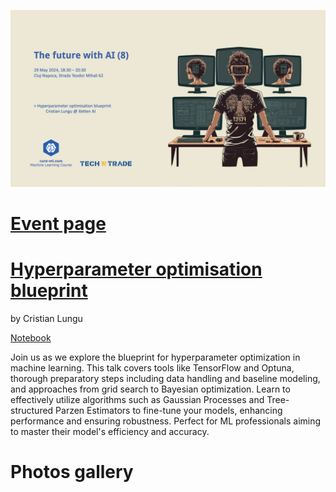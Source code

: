 ![poster.png](session_8_poster.png)

# [Event page](https://www.curs-ml.com/event-info/the-future-with-ai-8)

# [Hyperparameter optimisation blueprint](<The future with AI (8).pdf>)
by Cristian Lungu

[Notebook](<Hyperparamter optimisations blueprint.ipynb>)

Join us as we explore the blueprint for hyperparameter optimization in machine learning. This talk covers tools like TensorFlow and Optuna, thorough preparatory steps including data handling and baseline modeling, and approaches from grid search to Bayesian optimization. Learn to effectively utilize algorithms such as Gaussian Processes and Tree-structured Parzen Estimators to fine-tune your models, enhancing performance and ensuring robustness. Perfect for ML professionals aiming to master their model's efficiency and accuracy.

# Photos gallery




